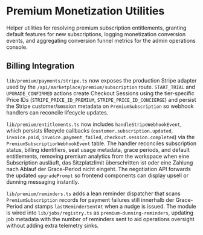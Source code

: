 # Premium Monetization Utilities

Helper utilities for resolving premium subscription entitlements, granting default
features for new subscriptions, logging monetization conversion events, and
aggregating conversion funnel metrics for the admin operations console.

## Billing Integration

`lib/premium/payments/stripe.ts` now exposes the production Stripe adapter used by
the `/api/marketplace/premium/subscription` route. `START_TRIAL` and
`UPGRADE_CONFIRMED` actions create Checkout Sessions using the tier-specific Price
IDs (`STRIPE_PRICE_ID_PREMIUM`, `STRIPE_PRICE_ID_CONCIERGE`) and persist the
Stripe customer/session metadata on `PremiumSubscription` so webhook handlers can
reconcile lifecycle updates.

`lib/premium/entitlements.ts` now includes `handleStripeWebhookEvent`, which
persists lifecycle callbacks (`customer.subscription.updated`, `invoice.paid`,
`invoice.payment_failed`, `checkout.session.completed`) via the
`PremiumSubscriptionWebhookEvent` table. The handler reconciles subscription
status, billing identifiers, seat usage metadata, grace periods, and default
entitlements, removing premium analytics from the workspace when eine
Subscription ausläuft, das Sitzplatzlimit überschritten ist oder eine Zahlung
nach Ablauf der Grace-Period nicht eingeht. The negotiation API forwards the
updated `upgradePrompt` so frontend components can display upsell or dunning
messaging instantly.

`lib/premium/reminders.ts` adds a lean reminder dispatcher that scans
`PremiumSubscription` records for payment failures still innerhalb der
Grace-Period and stamps `lastReminderSentAt` when a nudge is issued. The module
is wired into `lib/jobs/registry.ts` as `premium-dunning-reminders`, updating
job metadata with the number of reminders sent to aid operations oversight
without adding extra telemetry sinks.
